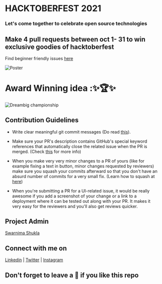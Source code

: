 
# HACKTOBERFEST 2021 

### Let's come together to celebrate open source technologies

## Make 4 pull requests between oct 1- 31 to win exclusive goodies of hacktoberfest

Find beginner friendly issues [here](https://github.com/Swarnimashukla/Automatic-attendance-management-system)

![Poster](https://github.com/Swarnimashukla/Hacktoberfest2020/blob/master/logo.png)

# Award Winning idea :✨🏆✨
![Dreambig championship](https://github.com/Swarnimashukla/Automatic-attendance-management-system/blob/master/Winner.jpeg)

## Contribution Guidelines

* Write clear meaningful git commit messages (Do read [this](https://chris.beams.io/posts/git-commit/)).

* Make sure your PR's description contains GitHub's special keyword references that automatically close the related issue when the PR is merged. (Check [this](https://github.blog/2013-05-14-closing-issues-via-pull-requests/) for more info)

* When you make very very minor changes to a PR of yours (like for example fixing a text in button, minor changes requested by reviewers) make sure you squash your commits afterward so that you don't have an absurd number of commits for a very small fix. (Learn how to squash at [here](https://davidwalsh.name/squash-commits-git))

* When you're submitting a PR for a UI-related issue, it would be really awesome if you add a screenshot of your change or a link to a deployment where it can be tested out along with your PR. It makes it very easy for the reviewers and you'll also get reviews quicker.



## Project Admin

[Swarnima Shukla](https://www.linkedin.com/in/swarnima-shukla-3815b5b8/)

## Connect with me on 

[Linkedin](https://www.linkedin.com/in/swarnima-shukla-3815b5b8/) | [Twitter](https://twitter.com/swarnimashukla5) | [Instagram](https://www.instagram.com/swarnimashukla_/)

## Don't forget to leave a 🌟 if you like this repo 

